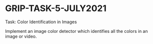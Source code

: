 # GRIP-TASK-5-JULY2021
Task: Color Identification in Images

Implement an image color detector which identifies all the colors in an image or video.
